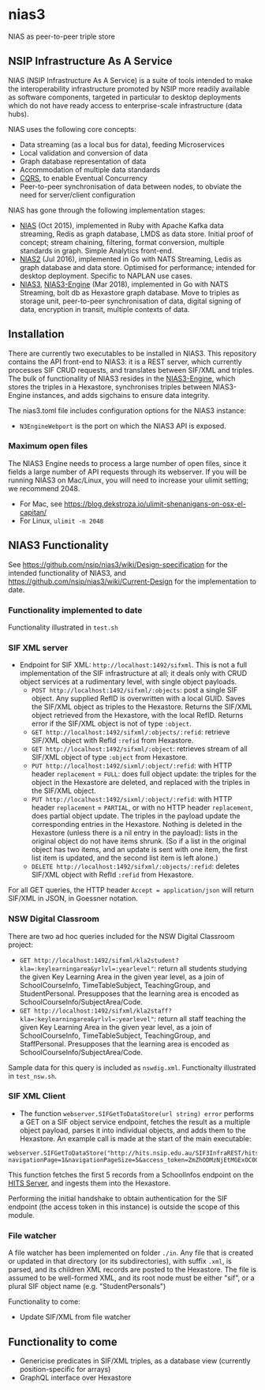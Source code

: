# nias3
NIAS as peer-to-peer triple store


## NSIP Infrastructure As A Service

NIAS (NSIP Infrastructure As A Service) is a suite of tools intended to make the interoperability infrastructure promoted by NSIP more readily available as software components, targeted in particular to desktop deployments which do not have ready access to enterprise-scale infrastructure (data hubs).

NIAS uses the following core concepts:

* Data streaming (as a local bus for data), feeding Microservices
* Local validation and conversion of data
* Graph database representation of data
* Accommodation of multiple data standards
* [CQRS](https://martinfowler.com/bliki/CQRS.html), to enable Eventual Concurrency
* Peer-to-peer synchronisation of data between nodes, to obviate the need for server/client configuration

NIAS has gone through the following implementation stages:
* [NIAS](https://github.com/nsip/nias) (Oct 2015), implemented in Ruby with Apache Kafka data streaming, Redis as graph database, LMDS as data store. Initial proof of concept; stream chaining, filtering, format conversion, multiple standards in graph. Simple Analytics front-end.
* [NIAS2](https://github.com/nsip/nias2) (Jul 2016), implemented in Go with NATS Streaming, Ledis as graph database and data store. Optimised for performance; intended for desktop deployment. Specific to NAPLAN use cases.
* [NIAS3](https://github.com/nsip/nias3), [NIAS3-Engine](https://github.com/nsip/nias3-engine) (Mar 2018), implemented in Go with NATS Streaming, bolt db as Hexastore graph database. Move to triples as storage unit, peer-to-peer synchronisation of data, digital signing of data, encryption in transit, multiple contexts of data.

## Installation

There are currently two executables to be installed in NIAS3. This repository contains the API front-end to NIAS3: it is a REST server, which currently processes SIF CRUD requests, and translates between SIF/XML and triples. The bulk of functionality of NIAS3 resides in the [NIAS3-Engine](https://github.com/nsip/nias3-engine), which stores the triples in a Hexastore, synchronises triples between NIAS3-Engine instances, and adds sigchains to ensure data integrity.

The nias3.toml file includes configuration options for the NIAS3 instance:

* `N3EngineWebport` is the port on which the NIAS3 API is exposed.

### Maximum open files

The NIAS3 Engine needs to process a large number of open files, since it fields a large number of API requests through its webserver. If you will be running NIAS3 on Mac/Linux, you will need to increase your ulimit setting; we recommend 2048.

* For Mac, see https://blog.dekstroza.io/ulimit-shenanigans-on-osx-el-capitan/
* For Linux, `ulimit -n 2048`

## NIAS3 Functionality

See https://github.com/nsip/nias3/wiki/Design-specification for the intended functionality of NIAS3, and https://github.com/nsip/nias3/wiki/Current-Design for the implementation to date.

### Functionality implemented to date

Functionality illustrated in `test.sh`

### SIF XML server

* Endpoint for SIF XML: `http://localhost:1492/sifxml`. This is not a full implementation of the SIF infrastructure at all; it deals only with CRUD object services at a rudimentary level, with single object payloads. 
  * `POST http://localhost:1492/sifxml/:objects`: post a single SIF object. Any supplied RefID is overwritten with a local GUID. Saves the SIF/XML object as triples to the Hexastore. Returns the SIF/XML object retrieved from the Hexastore, with the local RefID. Returns error if the SIF/XML object is not of type `:object`.
  * `GET http://localhost:1492/sifxml/:objects/:refid`: retrieve SIF/XML object with RefId `:refid` from Hexastore.
  * `GET http://localhost:1492/sifxml/:object`: retrieves stream of all SIF/XML object of type `:object` from Hexastore.
  * `PUT http://localhost:1492/sixml/:object/:refid`: with HTTP header `replacement` = `FULL`: does full object update: the triples for the object in the Hexastore are deleted, and replaced with the triples in the SIF/XML object.
  * `PUT http://localhost:1492/sixml/:object/:refid`: with HTTP header `replacement` = `PARTIAL`,  or with no HTTP header `replacement`, does partial object update. The triples in the payload update the corresponding entries in the Hexastore. Nothing is deleted in the Hexastore (unless there is a nil entry in the payload): lists in the original object do not have items shrunk. (So if a list in the original object has two items, and an update is sent with one item, the first list item is updated, and the second list item is left alone.)
  * `DELETE http://localhost:1492/sifxml/:objects/:refid`: deletes SIF/XML object with RefId `:refid` from Hexastore.

For all GET queries, the HTTP header `Accept = application/json` will return SIF/XML in JSON, in Goessner notation.

### NSW Digital Classroom

There are two ad hoc queries included  for the NSW Digital Classroom project:

* `GET http://localhost:1492/sifxml/kla2student?kla=:keylearningarea&yrlvl=:yearlevel"`: return all students studying the given Key Learning Area in the given year level, as a join of SchoolCourseInfo, TimeTableSubject, TeachingGroup, and StudentPersonal. Presupposes that the learning area is encoded as SchoolCourseInfo/SubjectArea/Code.
* `GET http://localhost:1492/sifxml/kla2staff?kla=:keylearningarea&yrlvl=:yearlevel"`: return all staff teaching the given Key Learning Area in the given year level, as a join of SchoolCourseInfo, TimeTableSubject, TeachingGroup, and StaffPersonal. Presupposes that the learning area is encoded as SchoolCourseInfo/SubjectArea/Code.

Sample data for this query is included as `nswdig.xml`. Functionalty illustrated in `test_nsw.sh`.

### SIF XML Client

* The function `webserver.SIFGetToDataStore(url string) error` performs a GET on a SIF object service endpoint, fetches the result as a multiple object payload, parses it into individual objects, and adds them to the Hexastore. An example call is made at the start of the main executable:

````
webserver.SIFGetToDataStore("http://hits.nsip.edu.au/SIF3InfraREST/hits/requests/SchoolInfos?navigationPage=1&navigationPageSize=5&access_token=ZmZhODMzNjEtMGExOC00NDk5LTgyNjMtYjMwNjI4MGRjZDRlOmYxYzA1NjNhOWIzZTQyMGJiMDdkYTJkOTBkYjQ3OWVm&authenticationMethod=Basic")
````

This function fetches the first 5 records from a SchoolInfos endpoint on the [HITS Server](http://hits.nsip.edu.au), and ingests them into the Hexastore. 

Performing the initial handshake to obtain authentication for the SIF endpoint (the access token in this instance) is outside the scope of this module.

### File watcher

A file watcher has been implemented on folder `./in`. Any file that is created or updated in that directory (or its subdirectories), with suffix `.xml`, is parsed, and its children XML records are posted to the Hexastore. The file is assumed to be well-formed XML, and its root node must be either "sif", or a plural SIF object name (e.g. "StudentPersonals")

Functionality to come:
* Update SIF/XML from file watcher


## Functionality to come

* Genericise predicates in SIF/XML triples, as a database view (currently position-specific for arrays)
* GraphQL interface over Hexastore
